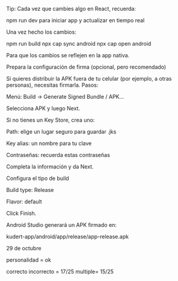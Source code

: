 Tip: Cada vez que cambies algo en React, recuerda:

npm run dev para iniciar app y actualizar en tiempo real

Una vez hecho los cambios:

npm run build
npx cap sync android
npx cap open android



Para que los cambios se reflejen en la app nativa.


Prepara la configuración de firma (opcional, pero recomendado)

Si quieres distribuir la APK fuera de tu celular (por ejemplo, a otras personas), necesitas firmarla.
Pasos:

Menú: Build → Generate Signed Bundle / APK…

Selecciona APK y luego Next.

Si no tienes un Key Store, crea uno:

Path: elige un lugar seguro para guardar .jks

Key alias: un nombre para tu clave

Contraseñas: recuerda estas contraseñas

Completa la información y da Next.

Configura el tipo de build

Build type: Release

Flavor: default

Click Finish.

Android Studio generará un APK firmado en:

kudert-app/android/app/release/app-release.apk




29 de octubre 

personalidad = ok

correcto incorrecto = 17/25
multiple= 15/25